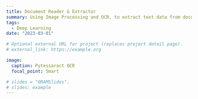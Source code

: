 ```yaml
---
title: Document Reader & Extractor
summary: Using Image Processing and OCR, to extract text data from documents and store it into text or csv files.
tags:
  - Deep Learning
date: "2023-03-01"

# Optional external URL for project (replaces project detail page).
# external_link: https://example.org

image:
  caption: Pytessaract OCR
  focal_point: Smart

# slides = "ORAMSlides".
# slides: example
---
```


